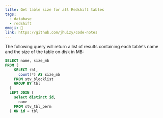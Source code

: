 ```yaml
---
title: Get table size for all Redshift tables
tags:
  - database
  - redshift
emoji: 🐚
link: https://github.com/jhuizy/code-notes
---
```


The following query will return a list of results containing each table's name and the size of the table on disk in MB:

```sql
SELECT name, size_mb
FROM (
    SELECT tbl,
      count(*) AS size_mb
    FROM stv_blocklist
    GROUP BY tbl
  )
  LEFT JOIN (
    select distinct id,
      name
    FROM stv_tbl_perm
  ) ON id = tbl
```